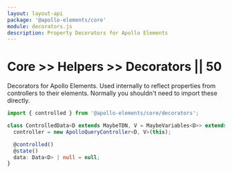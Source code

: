 ```yaml
---
layout: layout-api
package: '@apollo-elements/core'
module: decorators.js
description: Property Decorators for Apollo Elements
---
```

<!-- ----------------------------------------------------------------------------------------
     Welcome! This file includes automatically generated API documentation.
     To edit the docs that appear within, find the original source file under `packages/*`,
     corresponding to the package name and module in this YAML front-matter block.
     Thank you for your interest in Apollo Elements 😁
------------------------------------------------------------------------------------------ -->

# Core >> Helpers >> Decorators || 50

Decorators for Apollo Elements. Used internally to reflect properties from controllers to their elements. Normally you shouldn't need to import these directly.

```ts
import { controlled } from '@apollo-elements/core/decorators';

class ControlledData<D extends MaybeTDN, V = MaybeVariables<D>> extends LitElement {
  controller = new ApolloQueryController<D, V>(this);

  @controlled()
  @state()
  data: Data<D> | null = null;
}
```
